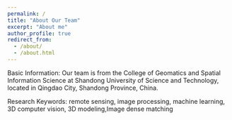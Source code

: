 ```yaml
---
permalink: /
title: "About Our Team"
excerpt: "About me"
author_profile: true
redirect_from: 
  - /about/
  - /about.html
---
```


Basic Information: 
Our team is from the College of Geomatics and Spatial Information Science at Shandong University of Science and Technology, located in Qingdao City, Shandong Province, China.

Research Keywords: 
remote sensing, image processing, machine learning, 3D computer vision, 3D modeling,Image dense matching




